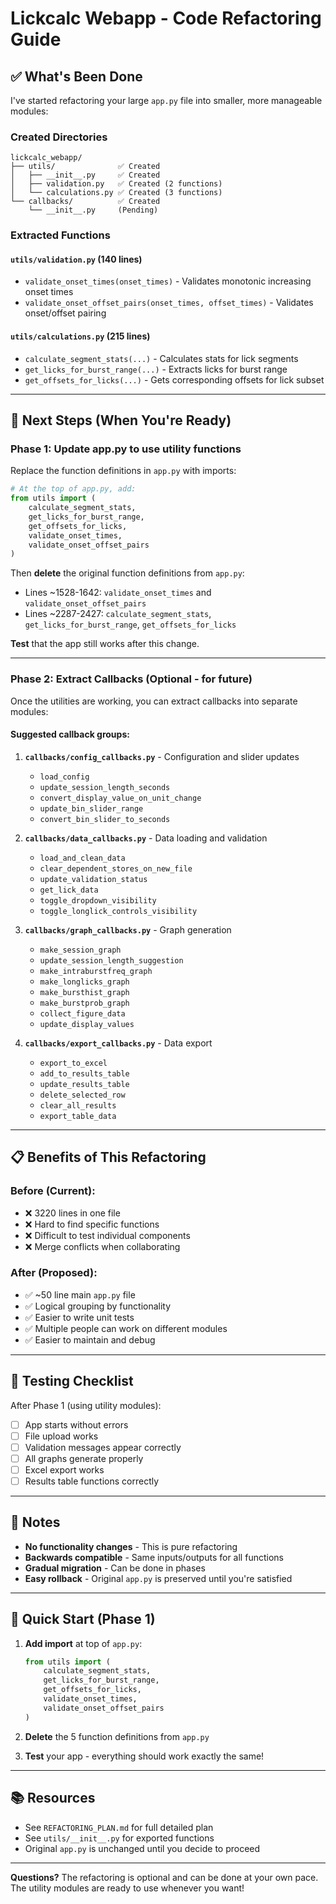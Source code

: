# Lickcalc Webapp - Code Refactoring Guide

## ✅ What's Been Done

I've started refactoring your large `app.py` file into smaller, more manageable modules:

### Created Directories
```
lickcalc_webapp/
├── utils/              ✅ Created
│   ├── __init__.py     ✅ Created  
│   ├── validation.py   ✅ Created (2 functions)
│   └── calculations.py ✅ Created (3 functions)
└── callbacks/          ✅ Created
    └── __init__.py     (Pending)
```

### Extracted Functions

#### `utils/validation.py` (140 lines)
- `validate_onset_times(onset_times)` - Validates monotonic increasing onset times
- `validate_onset_offset_pairs(onset_times, offset_times)` - Validates onset/offset pairing

#### `utils/calculations.py` (215 lines)
- `calculate_segment_stats(...)` - Calculates stats for lick segments  
- `get_licks_for_burst_range(...)` - Extracts licks for burst range
- `get_offsets_for_licks(...)` - Gets corresponding offsets for lick subset

---

## 🎯 Next Steps (When You're Ready)

### Phase 1: Update app.py to use utility functions

Replace the function definitions in `app.py` with imports:

```python
# At the top of app.py, add:
from utils import (
    calculate_segment_stats,
    get_licks_for_burst_range,
    get_offsets_for_licks,
    validate_onset_times,
    validate_onset_offset_pairs
)
```

Then **delete** the original function definitions from `app.py`:
- Lines ~1528-1642: `validate_onset_times` and `validate_onset_offset_pairs`
- Lines ~2287-2427: `calculate_segment_stats`, `get_licks_for_burst_range`, `get_offsets_for_licks`

**Test** that the app still works after this change.

---

### Phase 2: Extract Callbacks (Optional - for future)

Once the utilities are working, you can extract callbacks into separate modules:

#### Suggested callback groups:

1. **`callbacks/config_callbacks.py`** - Configuration and slider updates
   - `load_config`
   - `update_session_length_seconds`
   - `convert_display_value_on_unit_change`
   - `update_bin_slider_range`
   - `convert_bin_slider_to_seconds`

2. **`callbacks/data_callbacks.py`** - Data loading and validation
   - `load_and_clean_data`
   - `clear_dependent_stores_on_new_file`
   - `update_validation_status`
   - `get_lick_data`
   - `toggle_dropdown_visibility`
   - `toggle_longlick_controls_visibility`

3. **`callbacks/graph_callbacks.py`** - Graph generation
   - `make_session_graph`
   - `update_session_length_suggestion`
   - `make_intraburstfreq_graph`
   - `make_longlicks_graph`
   - `make_bursthist_graph`
   - `make_burstprob_graph`
   - `collect_figure_data`
   - `update_display_values`

4. **`callbacks/export_callbacks.py`** - Data export
   - `export_to_excel`
   - `add_to_results_table`
   - `update_results_table`
   - `delete_selected_row`
   - `clear_all_results`
   - `export_table_data`

---

## 📋 Benefits of This Refactoring

### Before (Current):
- ❌ 3220 lines in one file
- ❌ Hard to find specific functions
- ❌ Difficult to test individual components
- ❌ Merge conflicts when collaborating

### After (Proposed):
- ✅ ~50 line main `app.py` file
- ✅ Logical grouping by functionality
- ✅ Easier to write unit tests
- ✅ Multiple people can work on different modules
- ✅ Easier to maintain and debug

---

## 🧪 Testing Checklist

After Phase 1 (using utility modules):
- [ ] App starts without errors
- [ ] File upload works
- [ ] Validation messages appear correctly
- [ ] All graphs generate properly
- [ ] Excel export works
- [ ] Results table functions correctly

---

## 📝 Notes

- **No functionality changes** - This is pure refactoring
- **Backwards compatible** - Same inputs/outputs for all functions
- **Gradual migration** - Can be done in phases
- **Easy rollback** - Original `app.py` is preserved until you're satisfied

---

## 🚀 Quick Start (Phase 1)

1. **Add import** at top of `app.py`:
   ```python
   from utils import (
       calculate_segment_stats,
       get_licks_for_burst_range,
       get_offsets_for_licks,
       validate_onset_times,
       validate_onset_offset_pairs
   )
   ```

2. **Delete** the 5 function definitions from `app.py`

3. **Test** your app - everything should work exactly the same!

---

## 📚 Resources

- See `REFACTORING_PLAN.md` for full detailed plan
- See `utils/__init__.py` for exported functions
- Original `app.py` is unchanged until you decide to proceed

---

**Questions?** The refactoring is optional and can be done at your own pace. The utility modules are ready to use whenever you want!
